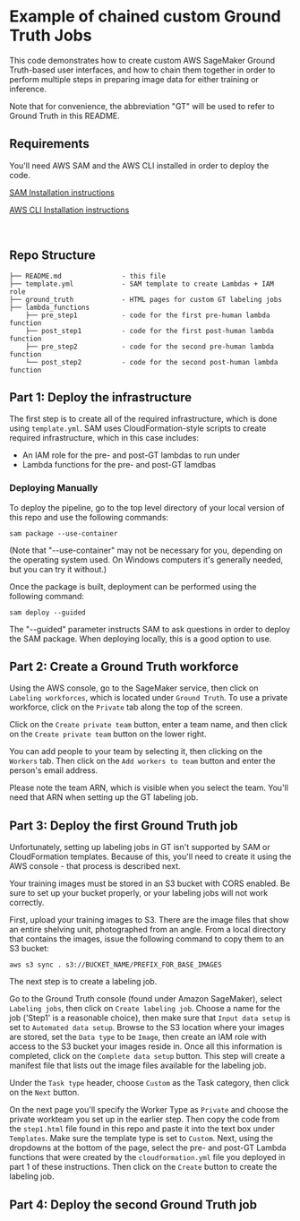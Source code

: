 # Example of chained custom Ground Truth Jobs

This code demonstrates how to create custom AWS SageMaker Ground Truth-based user interfaces, and how to chain them together in order to perform multiple steps in preparing image data for either training or inference.

Note that for convenience, the abbreviation "GT" will be used to refer to Ground Truth in this README.

## Requirements
You'll need AWS SAM and the AWS CLI installed in order to deploy the code.

[SAM Installation instructions](https://aws.amazon.com/serverless/sam/)

[AWS CLI Installation instructions](https://aws.amazon.com/cli/)

&nbsp;

## Repo Structure

  ```text
  ├── README.md               - this file
  ├── template.yml            - SAM template to create Lambdas + IAM role
  ├── ground_truth            - HTML pages for custom GT labeling jobs
  ├── lambda_functions
      ├── pre_step1           - code for the first pre-human lambda function
      ├── post_step1          - code for the first post-human lambda function
      ├── pre_step2           - code for the second pre-human lambda function
      └── post_step2          - code for the second post-human lambda function
  ```

## Part 1: Deploy the infrastructure

The first step is to create all of the required infrastructure, which is done using `template.yml`.  SAM uses CloudFormation-style scripts to create required infrastructure, which in this case includes:

- An IAM role for the pre- and post-GT lambdas to run under
- Lambda functions for the pre- and post-GT lamdbas

### Deploying Manually
To deploy the pipeline, go to the top level directory of your local version of this repo and use the following commands:

`sam package --use-container`

(Note that "--use-container" may not be necessary for you, depending on the operating system used.  On Windows computers it's generally needed, but you can try it without.)

Once the package is built, deployment can be performed using the following command:

`sam deploy --guided`

The "--guided" parameter instructs SAM to ask questions in order to deploy the SAM package.  When deploying locally, this is a good option to use.


## Part 2: Create a Ground Truth workforce
Using the AWS console, go to the SageMaker service, then click on `Labeling workforces`, which is located under `Ground Truth`.  To use a private workforce, click on the `Private` tab along the top of the screen.

Click on the `Create private team` button, enter a team name, and then click on the `Create private team` button on the lower right.

You can add people to your team by selecting it, then clicking on the `Workers` tab.  Then click on the `Add workers to team` button and enter the person's email address.

Please note the team ARN, which is visible when you select the team.  You'll need that ARN when setting up the GT labeling job.

## Part 3: Deploy the first Ground Truth job

Unfortunately, setting up labeling jobs in GT isn't supported by SAM or CloudFormation templates.  Because of this, you'll need to create it using the AWS console - that process is described next.

Your training images must be stored in an S3 bucket with CORS enabled.  Be sure to set up your bucket properly, or your labeling jobs will not work correctly.

First, upload your training images to S3. There are the image files that show an entire shelving unit, photographed from an angle.  From a local directory that contains the images, issue the following command to copy them to an S3 bucket:

`aws s3 sync . s3://BUCKET_NAME/PREFIX_FOR_BASE_IMAGES`

The next step is to create a labeling job.

Go to the Ground Truth console (found under Amazon SageMaker), select `Labeling jobs`, then click on `Create labeling job`.  Choose a name for the job ('Step1' is a reasonable choice), then make sure that `Input data setup` is set to `Automated data setup`.  Browse to the S3 location where your images are stored, set the `Data type` to be `Image`, then create an IAM role with access to the S3 bucket your images reside in.  Once all this information is completed, click on the `Complete data setup` button.  This step will create a manifest file that lists out the image files available for the labeling job.

Under the `Task type` header, choose `Custom` as the Task category, then click on the `Next` button.

On the next page you'll specify the Worker Type as `Private` and choose the private workteam you set up in the earlier step.  Then copy the code from the `step1.html` file found in this repo and paste it into the text box under `Templates`.  Make sure the template type is set to `Custom`.  Next, using the dropdowns at the bottom of the page, select the pre- and post-GT Lambda functions that were created by the `cloudformation.yml` file you deployed in part 1 of these instructions.  Then click on the `Create` button to create the labeling job.

## Part 4: Deploy the second Ground Truth job

